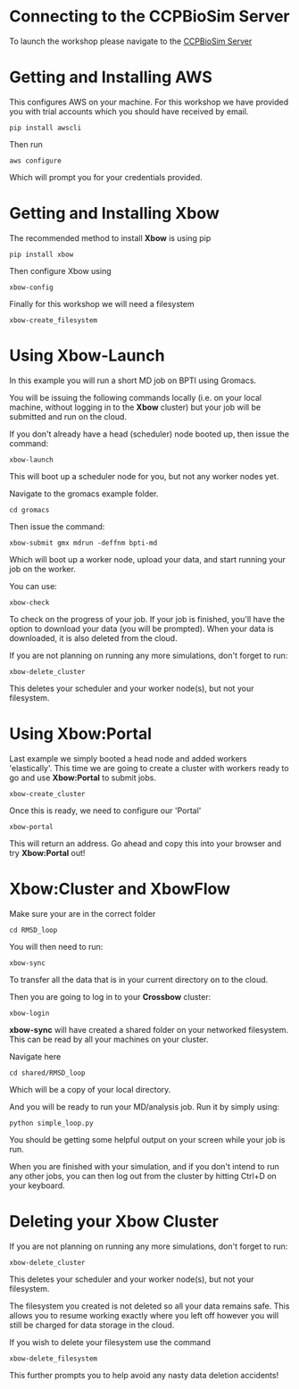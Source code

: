 Connecting to the CCPBioSim Server
===============================

To launch the workshop please navigate to the [CCPBioSim Server](http://132.145.243.165/) 

Getting and Installing **AWS**
===============================

This configures AWS on your machine. For this workshop we have provided you with trial accounts which you should have received by email.

    pip install awscli

Then run

    aws configure

Which will prompt you for your credentials provided.


Getting and Installing **Xbow**
===============================

The recommended method to install **Xbow** is using pip

    pip install xbow
    
Then configure Xbow using

    xbow-config
    
Finally for this workshop we will need a filesystem

    xbow-create_filesystem

Using **Xbow-Launch**
===============================

In this example you will run a short MD job on BPTI using Gromacs.

You will be issuing the following commands locally (i.e. on your local machine, without logging in to the **Xbow** cluster) but your job will be submitted and run on the cloud.

If you don't already have a head (scheduler) node booted up, then issue the command:

    xbow-launch
    
This will boot up a scheduler node for you, but not any worker nodes yet.

Navigate to the gromacs example folder.

    cd gromacs

Then issue the command:

    xbow-submit gmx mdrun -deffnm bpti-md

Which will boot up a worker node, upload your data, and start running your job on the worker.

You can use:

    xbow-check

To check on the progress of your job. If your job is finished, you'll have the option to download your data (you will be prompted). When your data is downloaded, it is also deleted from the cloud.

If you are not planning on running any more simulations, don't forget to run:

    xbow-delete_cluster

This deletes your scheduler and your worker node(s), but not your filesystem.


Using **Xbow:Portal**
===============================

Last example we simply booted a head node and added workers 'elastically'. This time we are going to create a cluster with workers ready to go and use **Xbow:Portal** to submit jobs.

    xbow-create_cluster
    
Once this is ready, we need to configure our 'Portal'

    xbow-portal
    
This will return an address. Go ahead and copy this into your browser and try **Xbow:Portal** out!

    
**Xbow:Cluster** and XbowFlow
====================================

Make sure your are in the correct folder

    cd RMSD_loop

You will then need to run:

    xbow-sync

To transfer all the data that is in your current directory on to the cloud.

Then you are going to log in to your **Crossbow** cluster:

    xbow-login

**xbow-sync** will have created a shared folder on your networked filesystem. This can be read by all your machines on your cluster.

Navigate here 

    cd shared/RMSD_loop
    
Which will be a copy of your local directory.

And you will be ready to run your MD/analysis job. Run it by simply using:

    python simple_loop.py
    
You should be getting some helpful output on your screen while your job is run.

When you are finished with your simulation, and if you don't intend to run any other jobs, you can then log out from the cluster by hitting Ctrl+D on your keyboard.

Deleting your **Xbow** Cluster
====================================

If you are not planning on running any more simulations, don't forget to run:

    xbow-delete_cluster

This deletes your scheduler and your worker node(s), but not your filesystem.

The filesystem you created is not deleted so all your data remains safe. This allows you to resume working exactly where you left off however you will still be charged for data storage in the cloud.

If you wish to delete your filesystem use the command

    xbow-delete_filesystem

This further prompts you to help avoid any nasty data deletion accidents!

    
